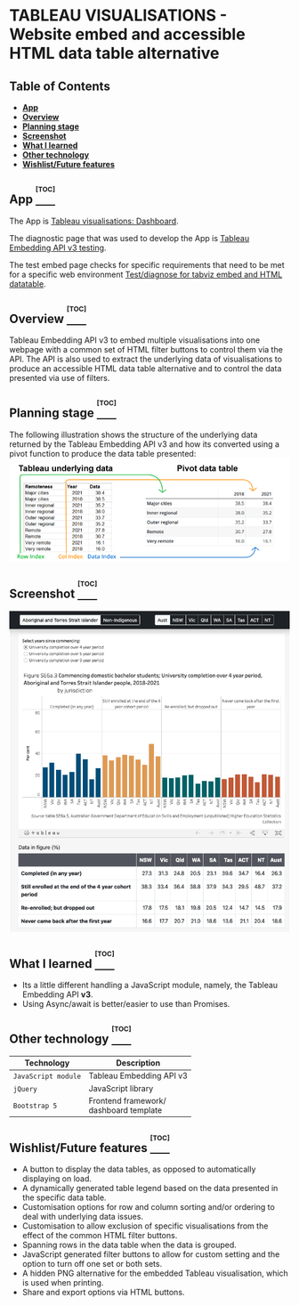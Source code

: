# TABLEAU VISUALISATIONS - Website embed and accessible HTML data table alternative

## Table of Contents

- **[App](#app-toc)**
- **[Overview](#overview-toc)**
- **[Planning stage](#planning-stage-toc)**
- **[Screenshot](#screenshot-toc)**
- **[What I learned](#what-i-learned-toc)**
- **[Other technology](#other-technology-toc)**
- **[Wishlist/Future features](#wishlistfuture-features-toc)**
  

## App [<sup><sup><sup>[TOC]</sup></sup></sup>](#table-of-contents)

The App is [Tableau visualisations: Dashboard](https://infoshape.github.io/jsd-final-project/).

The diagnostic page that was used to develop the App is [Tableau Embedding API v3 testing](https://infoshape.github.io/jsd-final-project/diags.html).

The test embed page checks for specific requirements that need to be met for a specific web environment [Test/diagnose for tabviz embed and HTML datatable](https://infoshape.github.io/jsd-final-project/test-embed.html).

## Overview [<sup><sup><sup>[TOC]</sup></sup></sup>](#table-of-contents)

Tableau Embedding API v3 to embed multiple visualisations into one webpage with a common set of HTML filter buttons to control them via the API.  The API is also used to extract the underlying data of visualisations to produce an accessible HTML data table alternative and to control the data presented via use of filters. 

## Planning stage [<sup><sup><sup>[TOC]</sup></sup></sup>](#table-of-contents)

The following illustration shows the structure of the underlying data returned by the Tableau Embedding API v3 and how its converted using a pivot function to produce the data table presented:<br />
![Data conversion required](pivot-col.png?raw=true "The data conversion that occurs using the pivot function")

## Screenshot [<sup><sup><sup>[TOC]</sup></sup></sup>](#table-of-contents)

![App screenshot](screenshot1.png?raw=true "Capture showing HTML filter buttons, viz and data table")

## What I learned [<sup><sup><sup>[TOC]</sup></sup></sup>](#table-of-contents)

- Its a little different handling a JavaScript module, namely, the Tableau Embedding API **v3**.
- Using Async/await is better/easier to use than Promises.

## Other technology [<sup><sup><sup>[TOC]</sup></sup></sup>](#table-of-contents)

| Technology                    | Description                                              |
| -------------------------- | -------------------------------------------------------- |
| `JavaScript module`                      | Tableau Embedding API v3                           |
| `jQuery`        | JavaScript library                                           |
| `Bootstrap 5`                       | Frontend framework/ <br />dashboard template                               |


## Wishlist/Future features [<sup><sup><sup>[TOC]</sup></sup></sup>](#table-of-contents)

- A button to display the data tables, as opposed to automatically displaying on load.
- A dynamically generated table legend based on the data presented in the specific data table.
- Customisation options for row and column sorting and/or ordering to deal with underlying data issues.
- Customisation to allow exclusion of specific visualisations from the effect of the common HTML filter buttons.
- Spanning rows in the data table when the data is grouped.
- JavaScript generated filter buttons to allow for custom setting and the option to turn off one set or both sets.
- A hidden PNG alternative for the embedded Tableau visualisation, which is used when printing.
- Share and export options via HTML buttons.

